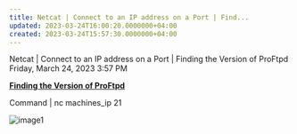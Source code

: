 ```yaml
---
title: Netcat | Connect to an IP address on a Port | Find...
updated: 2023-03-24T16:00:20.0000000+04:00
created: 2023-03-24T15:57:30.0000000+04:00
---
```


Netcat \| Connect to an IP address on a Port \| Finding the Version of ProFtpd
Friday, March 24, 2023
3:57 PM

**<u>Finding the Version of ProFtpd</u>**

Command \| nc machines_ip 21

![image1](image1-238.png)

